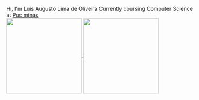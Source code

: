 Hi, I'm Luís Augusto Lima de Oliveira
Currently coursing Computer Science at <a href="https://www.pucminas.br/unidade/coracao-eucaristico/Paginas/como-chegar.aspx">Puc minas</a>
<br>
<a href="https://github-readme-stats.vercel.app/api?username=LuisAugusto0&show_icons=true&theme=dracula">
  <img height=200 align="center" src="https://github-readme-stats.vercel.app/api?username=LuisAugusto0&show_icons=true&theme=dracula" />
</a>
<a href="https://github-readme-stats.vercel.app/api/top-langs/?username=LuisAugusto0&layout=compact&theme=dracula">
  <img height=200 align="center" src="https://github-readme-stats.vercel.app/api/top-langs/?username=LuisAugusto0&layout=compact&theme=dracula&card_width=320" />
</a>
<!--
**LuisAugusto0/LuisAugusto0** is a ✨ _special_ ✨ repository because its `README.md` (this file) appears on your GitHub profile.

Here are some ideas to get you started:

- 🔭 I’m currently working on ...
- 🌱 I’m currently learning ...
- 👯 I’m looking to collaborate on ...
- 🤔 I’m looking for help with ...
- 💬 Ask me about ...
- 📫 How to reach me: ...
- 😄 Pronouns: ...
- ⚡ Fun fact: ...
-->
